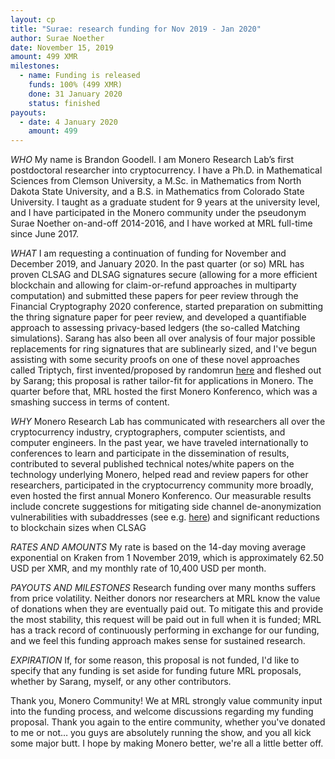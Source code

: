 ```yaml
---
layout: cp
title: "Surae: research funding for Nov 2019 - Jan 2020"
author: Surae Noether
date: November 15, 2019
amount: 499 XMR
milestones:
  - name: Funding is released
    funds: 100% (499 XMR)
    done: 31 January 2020
    status: finished
payouts:
  - date: 4 January 2020
    amount: 499
---
```


*WHO* My name is Brandon Goodell. I am Monero Research Lab’s first postdoctoral researcher into cryptocurrency. I have a Ph.D. in Mathematical Sciences from Clemson University, a M.Sc. in Mathematics from North Dakota State University, and a B.S. in Mathematics from Colorado State University. I taught as a graduate student for 9 years at the university level, and I have participated in the Monero community under the pseudonym Surae Noether on-and-off 2014-2016, and I have worked at MRL full-time since June 2017.

*WHAT* I am requesting a continuation of funding for November and December 2019, and January 2020. In the past quarter (or so) MRL has proven CLSAG and DLSAG signatures secure (allowing for a more efficient blockchain and allowing for claim-or-refund approaches in multiparty computation) and submitted these papers for peer review through the Financial Cryptography 2020 conference, started preparation on submitting the thring signature paper for peer review, and developed a quantifiable approach to assessing privacy-based ledgers (the so-called Matching simulations). Sarang has also been all over analysis of four major possible replacements for ring signatures that are sublinearly sized, and I've begun assisting with some security proofs on one of these novel approaches called Triptych, first invented/proposed by randomrun [here](https://github.com/monero-project/research-lab/issues/56) and fleshed out by Sarang; this proposal is rather tailor-fit for applications in Monero. The quarter before that, MRL hosted the first Monero Konferenco, which was a smashing success in terms of content.

*WHY* Monero Research Lab has communicated with researchers all over the cryptocurrency industry, cryptographers, computer scientists, and computer engineers. In the past year, we have traveled internationally to conferences to learn and participate in the dissemination of results, contributed to several published technical notes/white papers on the technology underlying Monero, helped read and review papers for other researchers, participated in the cryptocurrency community more broadly, even hosted the first annual Monero Konferenco. Our measurable results include concrete suggestions for mitigating side channel de-anonymization vulnerabilities with subaddresses (see e.g. [here](https://web.getmonero.org/2019/10/18/subaddress-janus.html)) and significant reductions to blockchain sizes when CLSAG 

*RATES AND AMOUNTS* My rate is based on the 14-day moving average exponential on Kraken from 1 November 2019, which is approximately 62.50 USD per XMR, and my monthly rate of 10,400 USD per month.

*PAYOUTS AND MILESTONES* Research funding over many months suffers from price volatility. Neither donors nor researchers at MRL know the value of donations when they are eventually paid out. To mitigate this and provide the most stability, this request will be paid out in full when it is funded; MRL has a track record of continuously performing in exchange for our funding, and we feel this funding approach makes sense for sustained research.

*EXPIRATION* If, for some reason, this proposal is not funded, I'd like to specify that any funding is set aside for funding future MRL proposals, whether by Sarang, myself, or any other contributors.

Thank you, Monero Community! We at MRL strongly value community input into the funding process, and welcome discussions regarding my funding proposal. Thank you again to the entire community, whether you've donated to me or not… you guys are absolutely running the show, and you all kick some major butt. I hope by making Monero better, we're all a little better off.
